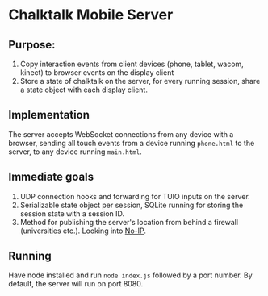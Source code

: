 # Chalktalk Mobile Server

## Purpose:
1. Copy interaction events from client devices (phone, tablet, wacom, kinect) to browser events on the display client
2. Store a state of chalktalk on the server, for every running session, share a state object with each display client.

## Implementation
The server accepts WebSocket connections from any device with a browser, sending all touch events from a device running `phone.html` to the server, to any device running `main.html`.

## Immediate goals
1. UDP connection hooks and forwarding for TUIO inputs on the server.
2. Serializable state object per session, SQLite running for storing the session state with a session ID.
3. Method for publishing the server's location from behind a firewall (universities etc.). Looking 
into [No-IP](http://www.no-ip.org).

## Running
Have node installed and run `node index.js` followed by a port number. By default, the server will run on port 8080.
